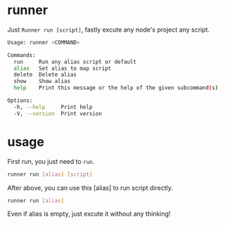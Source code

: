 # runner

Just `Runner run [script]`, fastly excute any node's project any script.

```bash
Usage: runner <COMMAND>

Commands:
  run     Run any alias script or default
  alias   Set alias to map script
  delete  Delete alias
  show    Show alias
  help    Print this message or the help of the given subcommand(s)

Options:
  -h, --help     Print help
  -V, --version  Print version
```

# usage

First run, you just need to `run`.

```bash
runner run [alias] [script]
```

After above, you can use this [alias] to run script directly.

```bash
runner run [alias]
```

Even if alias is empty, just excute it without any thinking!

